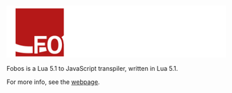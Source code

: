 <div align="center"><img src="logo/logo-full.svg" alt="the Fobos logo, showing a square with a halo and a big 'FO' symbol orbiting around it" width="550" /></div>

Fobos is a Lua 5.1 to JavaScript transpiler, written in Lua 5.1.

For more info, see the [webpage](https://nat.envs.sh/fobos).
